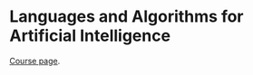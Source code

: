 # Languages and Algorithms for Artificial Intelligence

[Course page](https://www.unibo.it/en/teaching/course-unit-catalogue/course-unit/2023/446595).
